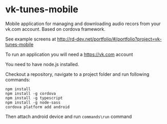 # vk-tunes-mobile
Mobile application for managing and downloading audio recors from your vk.com account. Based on cordova framework. 

See example screens at http://rd-dev.net/portfolio/#/portfolio?project=vk-tunes-mobile

To run an application you will need a https://vk.com account

You need to have node.js installed.

Checkout a repository, navigate to a project folder and run following commands:

```
npm install
npm install -g cordova
npm install -g typescript
npm install -g node-sass
cordova platform add android
```

Then attach android device and run `commands\run` command
